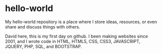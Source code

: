 # hello-world
My hello-world repository is a place where I store ideas, resources, or even share and discuss things with others.

David here, this is my first day on github. I been making websites since 2001, and I wrote code in HTML, HTML5, CSS, CSS3, JAVASCRIPT, JQUERY, PHP, SQL, and BOOTSTRAP.
